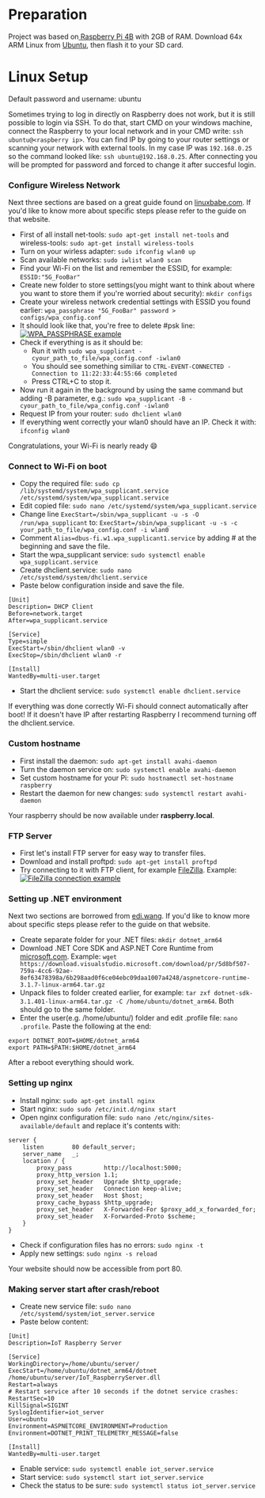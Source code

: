 # Preparation

Project was based on[ Raspberry Pi 4B](https://www.raspberrypi.org/products/raspberry-pi-4-model-b/ " Raspberry Pi 4B") with 2GB of RAM.
Download 64x ARM Linux from [Ubuntu](http://https://ubuntu.com/download/raspberry-pi "Ubuntu website"), then flash it to your SD card.


# Linux Setup
Default password and username: ubuntu

Sometimes trying to log in directly on Raspberry does not work, but it is still possible to login via SSH. To do that, start CMD on your windows machine, connect the Raspberry to your local network and in your CMD write: `ssh ubuntu@<raspberry ip>`. You can find IP by going to your router settings or scanning your network with external tools.
In my case IP was `192.168.0.25` so the command looked like: `ssh ubuntu@192.168.0.25`.
After connecting you will be prompted for password and forced to change it after succesful login.

### Configure Wireless Network

Next three sections are based on a great guide found on [linuxbabe.com](https://www.linuxbabe.com/ubuntu/connect-to-wi-fi-from-terminal-on-ubuntu-18-04-19-04-with-wpa-supplicant "linuxbabe.com"). If you'd like to know more about specific steps please refer to the guide on that website.

- First of all install net-tools: `sudo apt-get install net-tools` and wireless-tools: `sudo apt-get install wireless-tools`
- Turn on your wirless adapter: `sudo ifconfig wlan0 up`
- Scan available networks: `sudo iwlist wlan0 scan`
- Find your Wi-Fi on the list and remember the ESSID, for example: `ESSID:"5G_FooBar"`
- Create new folder to store settings(you might want to think about where you want to store them if you're worried about security): `mkdir configs`
- Create your wireless network credential settings with ESSID you found earlier: `wpa_passphrase "5G_FooBar" password > configs/wpa_config.conf`
- It should look like that, you're free to delete #psk line:
[![WPA_PASSPHRASE example](https://i.imgur.com/f2kZ3H5.png "WPA_PASSPHRASE example")](https://i.imgur.com/f2kZ3H5.png "WPA_PASSPHRASE example")
- Check if everything is as it should be: 
	- Run it with `sudo wpa_supplicant -cyour_path_to_file/wpa_config.conf -iwlan0`
	- You should see something similiar to `CTRL-EVENT-CONNECTED - Connection to 11:22:33:44:55:66 completed`
	- Press CTRL+C to stop it.
- Now run it again in the background by using the same command but adding -B parameter, e.g.: `sudo wpa_supplicant -B -cyour_path_to_file/wpa_config.conf -iwlan0`
- Request IP from your router: `sudo dhclient wlan0`
-  If everything went correctly your wlan0 should have an IP. Check it with: `ifconfig wlan0`

Congratulations, your Wi-Fi is nearly ready :smile:

### Connect to Wi-Fi on boot

- Copy the required file: `sudo cp /lib/systemd/system/wpa_supplicant.service /etc/systemd/system/wpa_supplicant.service`
- Edit copied file: `sudo nano /etc/systemd/system/wpa_supplicant.service`
- Change line `ExecStart=/sbin/wpa_supplicant -u -s -O /run/wpa_supplicant` to: `ExecStart=/sbin/wpa_supplicant -u -s -c your_path_to_file/wpa_config.conf -i wlan0`
- Comment `Alias=dbus-fi.w1.wpa_supplicant1.service` by adding # at the beginning and save the file.
- Start the wpa_supplicant service: `sudo systemctl enable wpa_supplicant.service`
- Create dhclient.service: `sudo nano /etc/systemd/system/dhclient.service`
- Paste below configuration inside and save the file.

```
[Unit]
Description= DHCP Client
Before=network.target
After=wpa_supplicant.service

[Service]
Type=simple
ExecStart=/sbin/dhclient wlan0 -v
ExecStop=/sbin/dhclient wlan0 -r

[Install]
WantedBy=multi-user.target
```

- Start the dhclient service: `sudo systemctl enable dhclient.service`

If everything was done correctly Wi-Fi should connect automatically after boot!
If it doesn't have IP after restarting Raspberry I recommend turning off the dhclient.service.

### Custom hostname

- First install the daemon: `sudo apt-get install avahi-daemon`
- Turn the daemon service on: `sudo systemctl enable avahi-daemon`
- Set custom hostname for your Pi: `sudo hostnamectl set-hostname raspberry`
- Restart the daemon for new changes: `sudo systemctl restart avahi-daemon`

Your raspberry should be now available under **raspberry.local**.

### FTP Server

- First let's install FTP server for easy way to transfer files.
- Download and install proftpd: `sudo apt-get install proftpd`
- Try connecting to it with FTP client, for example [FileZilla](https://filezilla-project.org/ "FileZilla"). Example:
[![FileZilla connection example](https://i.imgur.com/IdBb4nW.png "FileZilla connection example")](https://i.imgur.com/IdBb4nW.png "FileZilla connection example")

### Setting up  .NET environment

Next two sections are borrowed from [edi.wang](https://edi.wang/post/2019/9/29/setup-net-core-30-runtime-and-sdk-on-raspberry-pi-4 "edi.wang"). If you'd like to know more about specific steps please refer to the guide on that website.

- Create separate folder for your .NET files: `mkdir dotnet_arm64`
- Download .NET Core SDK and ASP.NET Core Runtime from [microsoft.com](https://dotnet.microsoft.com/download/dotnet-core/3.1 "microsoft.com"). Example: `wget https://download.visualstudio.microsoft.com/download/pr/5d8bf507-759a-4cc6-92ae-8ef63478398a/6b298aad0f6ce04ebc09daa1007a4248/aspnetcore-runtime-3.1.7-linux-arm64.tar.gz`
- Unpack files to folder created earlier, for example: `tar zxf dotnet-sdk-3.1.401-linux-arm64.tar.gz -C /home/ubuntu/dotnet_arm64`. Both should go to the same folder.
- Enter the user(e.g. /home/ubuntu/) folder and edit .profile file: `nano .profile`. Paste the following at the end:

```
export DOTNET_ROOT=$HOME/dotnet_arm64
export PATH=$PATH:$HOME/dotnet_arm64
```

After a reboot everything should work.

### Setting up nginx

- Install nginx: `sudo apt-get install nginx`
- Start nginx: `sudo sudo /etc/init.d/nginx start`
- Open nginx configuration file: `sudo nano /etc/nginx/sites-available/default` and replace it's contents with:

```
server {
    listen        80 default_server;
    server_name   _;
    location / {
        proxy_pass         http://localhost:5000;
        proxy_http_version 1.1;
        proxy_set_header   Upgrade $http_upgrade;
        proxy_set_header   Connection keep-alive;
        proxy_set_header   Host $host;
        proxy_cache_bypass $http_upgrade;
        proxy_set_header   X-Forwarded-For $proxy_add_x_forwarded_for;
        proxy_set_header   X-Forwarded-Proto $scheme;
    }
}
```
- Check if configuration files has no errors: `sudo nginx -t`
- Apply new settings: `sudo nginx -s reload`

Your website should now be accessible from port 80.

### Making server start after crash/reboot

- Create new service file: `sudo nano /etc/systemd/system/iot_server.service`
- Paste below content:

```
[Unit]
Description=IoT Raspberry Server

[Service]
WorkingDirectory=/home/ubuntu/server/
ExecStart=/home/ubuntu/dotnet_arm64/dotnet /home/ubuntu/server/IoT_RaspberryServer.dll
Restart=always
# Restart service after 10 seconds if the dotnet service crashes:
RestartSec=10
KillSignal=SIGINT
SyslogIdentifier=iot_server
User=ubuntu
Environment=ASPNETCORE_ENVIRONMENT=Production
Environment=DOTNET_PRINT_TELEMETRY_MESSAGE=false

[Install]
WantedBy=multi-user.target
```
- Enable service: `sudo systemctl enable iot_server.service`
- Start service: `sudo systemctl start iot_server.service`
- Check the status to be sure: `sudo systemctl status iot_server.service`
